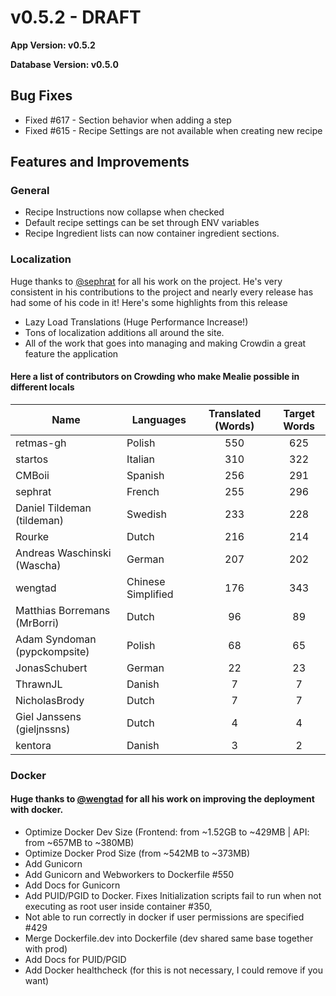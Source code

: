 # v0.5.2 - DRAFT

**App Version: v0.5.2**

**Database Version: v0.5.0**

## Bug Fixes
- Fixed #617 - Section behavior when adding a step
- Fixed #615 - Recipe Settings are not available when creating new recipe

## Features and Improvements

### General
- Recipe Instructions now collapse when checked
- Default recipe settings can be set through ENV variables
- Recipe Ingredient lists can now container ingredient sections. 


### Localization

Huge thanks to [@sephrat](https://github.com/sephrat) for all his work on the project. He's very consistent in his contributions to the project and nearly every release has had some of his code in it! Here's some highlights from this release

  - Lazy Load Translations (Huge Performance Increase!)
  - Tons of localization additions all around the site.
  - All of the work that goes into managing and making Crowdin a great feature the application

#### Here a list of contributors on Crowding who make Mealie possible in different locals

| Name                         | Languages          | Translated (Words) | Target Words |
| ---------------------------- | ------------------ | :----------------: | :----------: |
| retmas-gh                    | Polish             |        550         |     625      |
| startos                      | Italian            |        310         |     322      |
| CMBoii                       | Spanish            |        256         |     291      |
| sephrat                      | French             |        255         |     296      |
| Daniel Tildeman (tildeman)   | Swedish            |        233         |     228      |
| Rourke                       | Dutch              |        216         |     214      |
| Andreas Waschinski (Wascha)  | German             |        207         |     202      |
| wengtad                      | Chinese Simplified |        176         |     343      |
| Matthias Borremans (MrBorri) | Dutch              |         96         |      89      |
| Adam Syndoman (pypckompsite) | Polish             |         68         |      65      |
| JonasSchubert                | German             |         22         |      23      |
| ThrawnJL                     | Danish             |         7          |      7       |
| NicholasBrody                | Dutch              |         7          |      7       |
| Giel Janssens (gieljnssns)   | Dutch              |         4          |      4       |
| kentora                      | Danish             |         3          |      2       |



### Docker 

#### Huge thanks to [@wengtad](https://github.com/wengtad) for all his work on improving the deployment with docker. 

  - Optimize Docker Dev Size (Frontend: from ~1.52GB to ~429MB | API: from ~657MB to ~380MB)
  - Optimize Docker Prod Size (from ~542MB to ~373MB)
  - Add Gunicorn
  - Add Gunicorn and Webworkers to Dockerfile #550
  - Add Docs for Gunicorn
  - Add PUID/PGID to Docker. Fixes Initialization scripts fail to run when not executing as root user inside container #350,
  - Not able to run correctly in docker if user permissions are specified #429
  - Merge Dockerfile.dev into Dockerfile (dev shared same base together with prod)
  - Add Docs for PUID/PGID
  - Add Docker healthcheck (for this is not necessary, I could remove if you want)